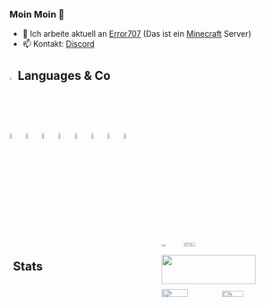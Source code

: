 ### Moin Moin 👋

- 🔭 Ich arbeite aktuell an [Error707](https://github.com/Error707MC) (Das ist ein [Minecraft](https://minecraft.net) Server)
- 📫 Kontakt: [Discord](https://discord.com/users/932337218272505956)

<h2><img style="width: 2%;" src="https://cdn.jsdelivr.net/gh/devicons/devicon@latest/icons/devicon/devicon-plain.svg" /> Languages & Co</h2>
<div>
<img style="width: 5%;" src="https://cdn.jsdelivr.net/gh/devicons/devicon@latest/icons/java/java-original.svg" />
<img style="width: 5%;" src="https://cdn.jsdelivr.net/gh/devicons/devicon@latest/icons/html5/html5-original.svg" />
<img style="width: 5%;" src="https://cdn.jsdelivr.net/gh/devicons/devicon@latest/icons/javascript/javascript-plain.svg" />
<img style="width: 5%;" src="https://cdn.jsdelivr.net/gh/devicons/devicon@latest/icons/git/git-original.svg" />
<img style="width: 5%;" src="https://cdn.jsdelivr.net/gh/devicons/devicon@latest/icons/discordjs/discordjs-plain.svg" />
<img style="width: 5%;" src="https://cdn.jsdelivr.net/gh/devicons/devicon@latest/icons/docker/docker-original.svg" />
<img style="width: 5%;" src="https://cdn.jsdelivr.net/gh/devicons/devicon@latest/icons/mariadb/mariadb-original.svg" />
<img style="width: 5%;" src="https://cdn.jsdelivr.net/gh/devicons/devicon@latest/icons/markdown/markdown-original.svg" />
</div>

<div style="display: flex; flex-wrap: wrap; justify-content: space-between;">
  <h2><img style="width: 2%;" src="https://th.bing.com/th/id/OIP.y_WrMhjEoEL8Kb1E074cIAHaHa?w=218&h=218&c=7&r=0&o=5&pid=1.7" /> Stats </h2>
  <div style="width: 46%;">
    <img width="17%" src="https://komarev.com/ghpvc/?username=CoderPvP&color=grey"/><img width="30%" src="https://dcbadge.vercel.app/api/server/5HB3nntjXV?theme=gray"/>
    <img width="85%" src="https://github-readme-activity-graph.vercel.app/graph?username=CoderPvP&bg_color=0B131BFF&color=aa2a2a&line=aa2a2a&point=aa2a2a80&area=true&area_color=aa2a2a80"/>
    <img width="45%" src="https://github-readme-stats.vercel.app/api?username=CoderPvP&show_icons=true&theme=codeSTACKr" />
    <img width="40%" src="https://github-readme-stats.vercel.app/api/top-langs/?username=CoderPvP&theme=codeSTACKr&layout=compact" />
  </div>
</div>

